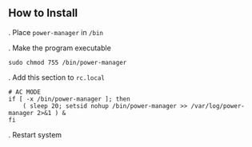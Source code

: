 ## How to Install
. Place `power-manager` in `/bin`

. Make the program executable

```
sudo chmod 755 /bin/power-manager
```

. Add this section to `rc.local`

```
# AC MODE
if [ -x /bin/power-manager ]; then
    ( sleep 20; setsid nohup /bin/power-manager >> /var/log/power-manager 2>&1 ) &
fi
```

. Restart system
